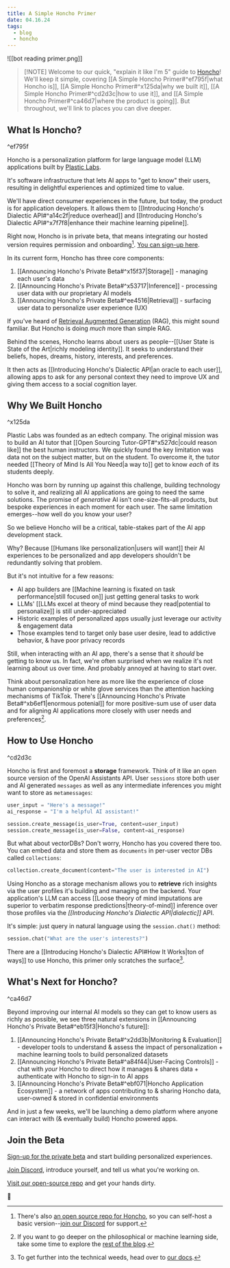 ```yaml
---
title: A Simple Honcho Primer
date: 04.16.24
tags:
  - blog
  - honcho
---
```

![[bot reading primer.png]]

> [!NOTE] Welcome to our quick, "explain it like I'm 5" guide to [Honcho](https://honcho.dev)!
> We'll keep it simple, covering [[A Simple Honcho Primer#^ef795f|what Honcho is]], [[A Simple Honcho Primer#^x125da|why we built it]], [[A Simple Honcho Primer#^cd2d3c|how to use it]], and [[A Simple Honcho Primer#^ca46d7|where the product is going]]. But throughout, we'll link to places you can dive deeper.

## What Is Honcho?
^ef795f

Honcho is a personalization platform for large language model (LLM) applications built by [Plastic Labs](https://plasticlabs.ai).  

It's software infrastructure that lets AI apps to "get to know" their users, resulting in delightful experiences and optimized time to value.

We'll have direct consumer experiences in the future, but today, the product is for application developers. It allows them to [[Introducing Honcho's Dialectic API#^a14c2f|reduce overhead]] and [[Introducing Honcho's Dialectic API#^x7f7f8|enhance their machine learning pipeline]].

Right now, Honcho is in private beta, that means integrating our hosted version requires permission and onboarding[^1]. [You can sign-up here](https://plasticlabs.typeform.com/honchobeta).

In its current form, Honcho has three core components:

1. [[Announcing Honcho's Private Beta#^x15f37|Storage]] - managing each user's data
2. [[Announcing Honcho's Private Beta#^x53717|Inference]] - processing user data with our proprietary AI models
3. [[Announcing Honcho's Private Beta#^ee4516|Retrieval]] - surfacing user data to personalize user experience (UX)

If you've heard of [Retrieval Augmented Generation](https://en.wikipedia.org/wiki/Prompt_engineering#Retrieval-augmented_generation) (RAG), this might sound familiar. But Honcho is doing *much* more than simple RAG.

Behind the scenes, Honcho learns about users as people--[[User State is State of the Art|richly modeling identity]]. It seeks to understand their beliefs, hopes, dreams, history, interests, and preferences. 

It then acts as [[Introducing Honcho's Dialectic API|an oracle to each user]], allowing apps to ask for any personal context they need to improve UX and giving them access to a social cognition layer.

## Why We Built Honcho
^x125da

Plastic Labs was founded as an edtech company. The original mission was to build an AI tutor that [[Open Sourcing Tutor-GPT#^x527dc|could reason like]] the best human instructors. We quickly found the key limitation was data not on the subject matter, but on the student. To overcome it, the tutor needed [[Theory of Mind Is All You Need|a way to]] get to know *each* of its students deeply.

Honcho was born by running up against this challenge, building technology to solve it, and realizing all AI applications are going to need the same solutions. The promise of *generative* AI isn't one-size-fits-all products, but bespoke experiences in each moment for each user. The same limitation emerges--how well do you know your user?

So we believe Honcho will be a critical, table-stakes part of the AI app development stack.

Why? Because [[Humans like personalization|users will want]] their AI experiences to be personalized and app developers shouldn't be redundantly solving that problem.

But it's not intuitive for a few reasons:

- AI app builders are [[Machine learning is fixated on task performance|still focused on]] just getting general tasks to work
- LLMs' [[LLMs excel at theory of mind because they read|potential to personalize]] is still under-appreciated  
- Historic examples of personalized apps usually just leverage our activity & engagement data
- Those examples tend to target only base user desire, lead to addictive behavior, & have poor privacy records

Still, when interacting with an AI app, there's a sense that it *should* be getting to know us. In fact, we're often surprised when we realize it's not learning about us over time. And probably annoyed at having to start over.

Think about personalization here as more like the experience of close human companionship or white glove services than the attention hacking mechanisms of TikTok. There's [[Announcing Honcho's Private Beta#^xb6ef1|enormous potenial]] for more positive-sum use of user data and for aligning AI applications more closely with user needs and preferences[^2]. 

## How to Use Honcho
^cd2d3c

Honcho is first and foremost a **storage** framework. Think of it like an open source version of the OpenAI Assistants API. User `sessions` store both user and AI generated `messages` as well as any intermediate inferences you might want to store as `metamessages`: 

```python
user_input = "Here's a message!"
ai_response = "I'm a helpful AI assistant!"

session.create_message(is_user=True, content=user_input)
session.create_message(is_user=False, content=ai_response)
```

But what about vectorDBs? Don't worry, Honcho has you covered there too. You can embed data and store them as `documents` in per-user vector DBs called `collections`: 

```python
collection.create_document(content="The user is interested in AI")
```

Using Honcho as a storage mechanism allows you to **retrieve** rich insights via the user profiles it's building and managing on the backend. Your application's LLM can access [[Loose theory of mind imputations are superior to verbatim response predictions|theory-of-mind]] inference over those profiles via the *[[Introducing Honcho's Dialectic API|dialectic]]* API. 

It's simple: just query in natural language using the `session.chat()` method:

```python
session.chat("What are the user's interests?")
```

There are a [[Introducing Honcho's Dialectic API#How It Works|ton of ways]] to use Honcho, this primer only scratches the surface[^3]. 

## What's Next for Honcho?
^ca46d7

Beyond improving our internal AI models so they can get to know users as richly as possible, we see three natural extensions in [[Announcing Honcho's Private Beta#^eb15f3|Honcho's future]]:

1. [[Announcing Honcho's Private Beta#^x2dd3b|Monitoring & Evaluation]] - developer tools to understand & assess the impact of personalization + machine learning tools to build personalized datasets
2. [[Announcing Honcho's Private Beta#^a84f44|User-Facing Controls]] - chat with *your* Honcho to direct how it manages & shares data + authenticate with Honcho to sign-in to AI apps
3. [[Announcing Honcho's Private Beta#^ebf071|Honcho Application Ecosystem]] - a network of apps contributing to & sharing Honcho data, user-owned & stored in confidential environments  

And in just a few weeks, we'll be launching a demo platform where anyone can interact with (& eventually build) Honcho powered apps.

## Join the Beta

[Sign-up for the private beta](https://plasticlabs.typeform.com/honchobeta) and start building personalized experiences.

[Join Discord](https://discord.gg/plasticlabs), introduce yourself, and tell us what you're working on.

[Visit our open-source repo](https://github.com/plastic-labs/honcho) and get your hands dirty.

🫡

[^1]: There's also [an open source repo for Honcho](https://github.com/plastic-labs/honcho), so you can self-host a basic version--[join our Discord](https://discord.gg/plasticlabs) for support.

[^2]: If you want to go deeper on the philosophical or machine learning side, take some time to explore the [rest of the blog](https://blog.plasticlabs.ai).

[^3]: To get further into the technical weeds, head over to [our docs](https://docs.honcho.dev). 
